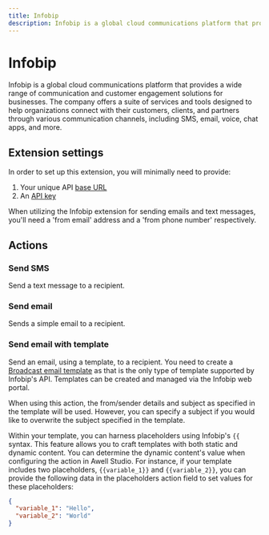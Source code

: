 ```yaml
---
title: Infobip
description: Infobip is a global cloud communications platform that provides a wide range of communication and customer engagement solutions for businesses.
---
```


# Infobip

Infobip is a global cloud communications platform that provides a wide range of communication and customer engagement solutions for businesses. The company offers a suite of services and tools designed to help organizations connect with their customers, clients, and partners through various communication channels, including SMS, email, voice, chat apps, and more.

## Extension settings

In order to set up this extension, you will minimally need to provide:

1. Your unique API [base URL](https://www.infobip.com/docs/essentials/base-url)
2. An [API key](https://www.infobip.com/docs/essentials/api-authentication)

When utilizing the Infobip extension for sending emails and text messages, you'll need a 'from email' address and a 'from phone number' respectively.

## Actions

### Send SMS

Send a text message to a recipient.

### Send email

Sends a simple email to a recipient.

### Send email with template

Send an email, using a template, to a recipient. You need to create a [Broadcast email template](https://www.infobip.com/docs/email/templates) as that is the only type of template supported by Infobip's API. Templates can be created and managed via the Infobip web portal.

When using this action, the from/sender details and subject as specified in the template will be used. However, you can specify a subject if you would like to overwrite the subject specified in the template.

Within your template, you can harness placeholders using Infobip's `{{` syntax. This feature allows you to craft templates with both static and dynamic content. You can determine the dynamic content's value when configuring the action in Awell Studio. For instance, if your template includes two placeholders, `{{variable_1}}` and `{{variable_2}}`, you can provide the following data in the placeholders action field to set values for these placeholders:

```json
{
  "variable_1": "Hello",
  "variable_2": "World"
}
```
